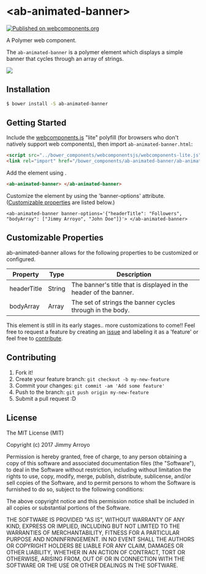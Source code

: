 # \<ab-animated-banner\>

[![Published on webcomponents.org](https://img.shields.io/badge/webcomponents.org-published-blue.svg)](https://www.webcomponents.org/element/JamesRArroyo/ab-animated-banner)


A Polymer web component.

The `ab-animated-banner` is a polymer element which displays a simple banner that cycles through an array of strings.

![](https://user-images.githubusercontent.com/11878947/32638046-7787664e-c57a-11e7-8321-01bd177e79db.gif)

## Installation

```sh
$ bower install -S ab-animated-banner
```

## Getting Started

Include the [webcomponents.js](http://webcomponents.org/polyfills/) "lite" polyfill (for browsers who don't natively support web components), then import `ab-animated-banner.html`:


```html
<script src="../bower_components/webcomponentsjs/webcomponents-lite.js"></script>
<link rel="import" href="/bower_components/ab-animated-banner/ab-animated-banner.html">
```

Add the element using .

```html
<ab-animated-banner> </ab-animated-banner>
```

Customize the element by using the 'banner-options' attribute. ([Customizable properties](https://github.com/JamesRArroyo/ab-animated-banner#customizable-properties) are listed below.)

```
<ab-animated-banner banner-options='{"headerTitle": "Followers", "bodyArray": ["Jimmy Arroyo", "John Doe"]}'> </ab-animated-banner>
```
## Customizable Properties

ab-animated-banner allows for the following properties to be customized or configured.

Property           | Type | Description
-------------------        | --------- | --------------------|
headerTitle | String | The banner's title that is displayed in the header of the banner.
bodyArray | Array<String> | The set of strings the banner cycles through in the body.
This element is still in its early stages.. more customizations to come!! Feel free to request a feature by creating an [issue](https://github.com/JamesRArroyo/ab-animated-banner/issues) and labeling it as a 'feature' or feel free to [contribute](https://github.com/JamesRArroyo/ab-animated-banner#contributing).



## Contributing
1. Fork it!
2. Create your feature branch: `git checkout -b my-new-feature`
3. Commit your changes: `git commit -am 'Add some feature'`
4. Push to the branch: `git push origin my-new-feature`
5. Submit a pull request :D

## License

The MIT License (MIT)

Copyright (c) 2017 Jimmy Arroyo

Permission is hereby granted, free of charge, to any person obtaining a copy of this software and associated documentation files (the "Software"), to deal in the Software without restriction, including without limitation the rights to use, copy, modify, merge, publish, distribute, sublicense, and/or sell copies of the Software, and to permit persons to whom the Software is furnished to do so, subject to the following conditions:

The above copyright notice and this permission notice shall be included in all copies or substantial portions of the Software.

THE SOFTWARE IS PROVIDED "AS IS", WITHOUT WARRANTY OF ANY KIND, EXPRESS OR IMPLIED, INCLUDING BUT NOT LIMITED TO THE WARRANTIES OF MERCHANTABILITY, FITNESS FOR A PARTICULAR PURPOSE AND NONINFRINGEMENT. IN NO EVENT SHALL THE AUTHORS OR COPYRIGHT HOLDERS BE LIABLE FOR ANY CLAIM, DAMAGES OR OTHER LIABILITY, WHETHER IN AN ACTION OF CONTRACT, TORT OR OTHERWISE, ARISING FROM, OUT OF OR IN CONNECTION WITH THE SOFTWARE OR THE USE OR OTHER DEALINGS IN THE SOFTWARE.
